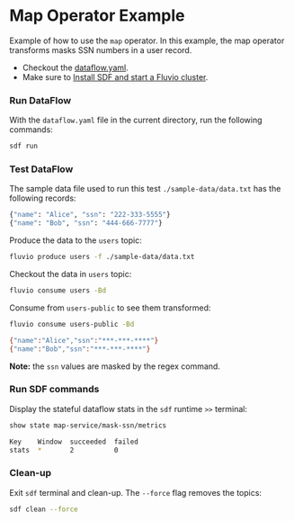# Map Operator Example

Example of how to use the `map` operator. In this example, the map operator transforms masks SSN numbers in a user record.

* Checkout the [dataflow.yaml](./dataflow.yaml).
* Make sure to [Install SDF and start a Fluvio cluster].

### Run DataFlow

With the `dataflow.yaml` file in the current directory, run the following commands:

```bash
sdf run
```

### Test DataFlow

The sample data file used to run this test `./sample-data/data.txt` has the following records:

```bash
{"name": "Alice", "ssn": "222-333-5555"}
{"name": "Bob", "ssn": "444-666-7777"}
```

Produce the data to the `users` topic:

```bash
fluvio produce users -f ./sample-data/data.txt
```

Checkout the data in `users` topic:

```bash
fluvio consume users -Bd
```

Consume from `users-public` to see them transformed:

```bash
fluvio consume users-public -Bd
```

```bash
{"name":"Alice","ssn":"***-***-****"}
{"name":"Bob","ssn":"***-***-****"}
```

**Note:** the `ssn` values are masked by the regex command.


### Run SDF commands

Display the stateful dataflow stats in the `sdf` runtime `>>` terminal:

```bash
show state map-service/mask-ssn/metrics
```

```bash
Key    Window  succeeded  failed
stats  *       2          0
```

### Clean-up

Exit `sdf` terminal and clean-up. The `--force` flag removes the topics:

```bash
sdf clean --force
```

[Install SDF and start a Fluvio cluster]: /README.MD#prerequisites
